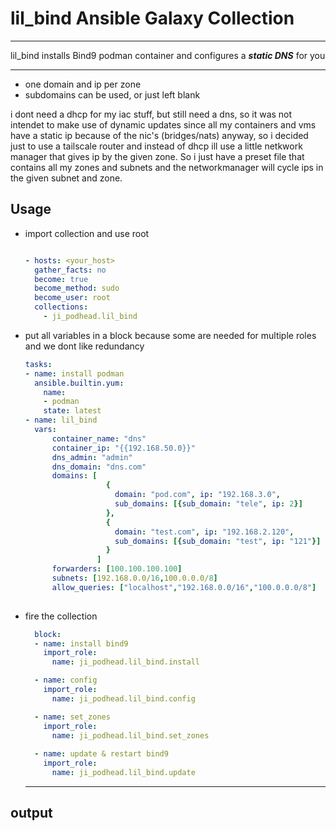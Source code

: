 # lil_bind Ansible Galaxy Collection 
  

---
lil_bind installs  Bind9 podman container and configures a ***static DNS*** for you

---
- one domain and ip per zone
- subdomains can be used, or just left blank
  
i dont need a dhcp for my iac stuff, but still need a dns, so it was not intendet to make use of dynamic updates since all my containers and vms have a static ip because of the nic's (bridges/nats) anyway, so i decided just to use a tailscale router and instead of dhcp ill use a little netkwork manager that gives ip by the given zone. So i just have a preset file that contains all my zones and subnets and the networkmanager will cycle ips in the given subnet and zone.


## Usage
- import collection and use root
      
    ```yaml
    
    - hosts: <your_host>
      gather_facts: no
      become: true
      become_method: sudo
      become_user: root
      collections:
        - ji_podhead.lil_bind 
    ```
    
- put all variables in a block because some are needed  for multiple roles and we dont like redundancy
  
    ```yaml
  tasks:
    - name: install podman
      ansible.builtin.yum:
        name:
        - podman
        state: latest
    - name: lil_bind
      vars:
          container_name: "dns"
          container_ip: "{{192.168.50.0}}"        
          dns_admin: "admin"
          dns_domain: "dns.com"
          domains: [
                      {
                        domain: "pod.com", ip: "192.168.3.0",
                        sub_domains: [{sub_domain: "tele", ip: 2}]
                      },
                      {
                        domain: "test.com", ip: "192.168.2.120",
                        sub_domains: [{sub_domain: "test", ip: "121"}]
                      }
                    ]        
          forwarders: [100.100.100.100]
          subnets: [192.168.0.0/16,100.0.0.0/8]
          allow_queries: ["localhost","192.168.0.0/16","100.0.0.0/8"]
      
    ```
    
- fire the collection
    ```yaml      
      block:
      - name: install bind9
        import_role: 
          name: ji_podhead.lil_bind.install

      - name: config
        import_role: 
          name: ji_podhead.lil_bind.config

      - name: set_zones
        import_role: 
          name: ji_podhead.lil_bind.set_zones
      
      - name: update & restart bind9
        import_role:
          name: ji_podhead.lil_bind.update
    ```
    
    --- 

## output
